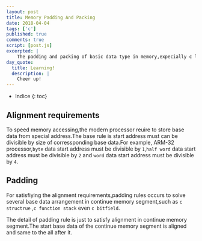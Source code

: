 ```yaml
---
layout: post
title: Memory Padding And Packing
date: 2018-04-04
tags: ['c']
published: true
comments: true
script: [post.js]
excerpted: |
    The padding and packing of basic data type in memory,expecially c language.
day_quote:
  title: Learning!
  description: |
    Cheer up!
---
```


* Indice
{: toc}

## Alignment requirements
 
  To speed memory accessing,the modern processor reuire to store base data from special address.The base rule is start address must can be divisible by size of corressponding base data.For example, ARM-32 processor,`byte` data start address must be divisible by `1`,`half word` data start address must be divisible by `2` and `word` data start address must be divisible by `4`.

## Padding

  For satisfiying the alignment requirements,padding rules occurs to solve several base data arrangement in continue memory segment,such as `c structrue` ,`c function stack` even `c bitfield`.

  The detail of padding rule is just to satisfy alignment in continue memory segment.The start base data of the continue memory segment is aligned and same to the all after it.


